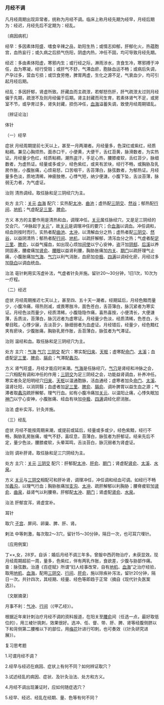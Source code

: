 ### 月经不调

凡月经周期出现异常者，统称为月经不调。临床上称月经先期为经早，月经后期为：经迟，月经先后不定期为：经乱。

〔病因病机〕

经早：多因素体阳盛、嗜食辛辣之品，助阳生热；或情志抑郁，肝郁化火，热蕴胞宫，血热妄行；或久病之后损气伤阳，阴虚内热，冲任不固，均可导致月经先期。

经迟：多由素体阳虚，寒邪内生；或行经之际，淋雨涉水，贪食生冷，寒邪搏于冲任，血为寒凝，经行受阻；或肝气不舒，气滞血瘀，胞脉血运不畅；或病后失调，产孕过多，营血亏损；或饮食劳倦，脾胃两虚，生化之源不足，气衰血少，均可引起月经后期。

经乱：多因肝郁，肾虚所致。肝藏血而主疏泄，若郁怒伤肝，肝气疏泄太过则月经偏于先期，疏泄不及则月经偏于后期。肾主封藏而司生育，若素体肾气不足，或房室不节，或孕育过多，肾失封藏，损伤冲任，[血海](https://www.gmzyjc.com/read/zjs/zjs3.1.4-6-0.0.1.3.10.md)溢蓄失调，致使月经周期错乱。

〔辨证论治〕

体针

（一）经早

症状  月经周期提前七天以上，甚至一月两潮者。月经量多，色深红或紫红，经质粘稠。兼见心胸烦热，面赤口干，小便黄，大便干，舌红苔黄，脉滑数者，为实热证。月经量少色红，经质粘稠，潮热盗汗，手足心热，腰膝痠软，舌红苔少，脉细数者，为虚热证。经量或多或少，经色紫红，或夹有淤块，经行不畅，或胸胁及乳房作胀，小腹胀痛，心烦易怒，口苦咽干，舌苔薄白，脉弦数者，为郁热证。月经量多色淡，质地清稀，神疲肢倦，心悸气短，纳少便溏，小腹下坠，舌淡苔薄，脉弱无力者，为气虚证。

治则  清热调经。取任脉和足三阴经穴为主。

处方  主穴：[关元](https://www.gmzyjc.com/read/zjs/zjs3.2.1-0.1.1.3.4.md)  [血海](https://www.gmzyjc.com/read/zjs/zjs3.1.4-6-0.0.1.3.10.md)  配穴：实热配[太冲](https://www.gmzyjc.com/read/zjs/zjs3.1.9-12-0.0.4.3.3.md)、[曲池](https://www.gmzyjc.com/read/zjs/zjs3.1.1-3-0.1.2.3.11.md)；虚热配[三阴交](https://www.gmzyjc.com/read/zjs/zjs3.1.4-6-0.0.1.3.6.md)、[然谷](https://www.gmzyjc.com/read/zjs/zjs3.1.7-8-0.0.2.3.2.md)；郁热配[行间](https://www.gmzyjc.com/read/zjs/zjs3.1.9-12-0.0.4.3.2.md)、[地机](https://www.gmzyjc.com/read/zjs/zjs3.1.4-6-0.0.1.3.8.md)；气虚配[足三里](https://www.gmzyjc.com/read/zjs/zjs3.1.1-3-0.1.3.3.36.md)、[脾俞](https://www.gmzyjc.com/read/zjs/zjs3.1.7-8-0.0.1.3.20.md)。

方义  本方的主要作用是清热和血，调理冲任。[关元](https://www.gmzyjc.com/read/zjs/zjs3.2.1-0.1.1.3.4.md)属任脉经穴，又是足三阴经的交会穴，“冲脉起于[关元](https://www.gmzyjc.com/read/zjs/zjs3.2.1-0.1.1.3.4.md)”，故[关元](https://www.gmzyjc.com/read/zjs/zjs3.2.1-0.1.1.3.4.md)是调理冲任的要穴；合[血海](https://www.gmzyjc.com/read/zjs/zjs3.1.4-6-0.0.1.3.10.md)以调血。冲任调和，经血则按时而行。实热者配[曲池](https://www.gmzyjc.com/read/zjs/zjs3.1.1-3-0.1.2.3.11.md)、[太冲](https://www.gmzyjc.com/read/zjs/zjs3.1.9-12-0.0.4.3.3.md)，以清解血分之热；虚热者配[三阴交](https://www.gmzyjc.com/read/zjs/zjs3.1.4-6-0.0.1.3.6.md)、[然谷](https://www.gmzyjc.com/read/zjs/zjs3.1.7-8-0.0.2.3.2.md)，以益阴清热；郁热者配[行间](https://www.gmzyjc.com/read/zjs/zjs3.1.9-12-0.0.4.3.2.md)、[地机](https://www.gmzyjc.com/read/zjs/zjs3.1.4-6-0.0.1.3.8.md)，以疏肝解郁，清泻血分之热；气虚者配[足三里](https://www.gmzyjc.com/read/zjs/zjs3.1.1-3-0.1.3.3.36.md)、[脾俞](https://www.gmzyjc.com/read/zjs/zjs3.1.7-8-0.0.1.3.20.md)，以益气撮血，如出现心烦加[间使](https://www.gmzyjc.com/read/zjs/zjs3.1.9-12-0.0.1.3.5.md)以宁心安神，盗汗加[阴郄](https://www.gmzyjc.com/read/zjs/zjs3.1.4-6-0.0.2.3.6.md)、[后溪](https://www.gmzyjc.com/read/zjs/zjs3.1.4-6-0.0.3.3.3.md)以养阴固表，腰痠痛加[肾俞](https://www.gmzyjc.com/read/zjs/zjs3.1.7-8-0.0.1.3.23.md)、[腰眼](https://www.gmzyjc.com/read/zjs/zjs3.4-0.1.2.6.0.md)以益肾利腰，胸胁胀痛加[内关](https://www.gmzyjc.com/read/zjs/zjs3.1.9-12-0.0.1.3.6.md)、[期门](https://www.gmzyjc.com/read/zjs/zjs3.1.9-12-0.0.4.3.14.md)以疏肝理气止痛，小腹胀痛加[气海](https://www.gmzyjc.com/read/zjs/zjs3.2.1-0.1.1.3.6.md)、[气穴](https://www.gmzyjc.com/read/zjs/zjs3.1.7-8-0.0.2.3.13.md)以利气消胀，血瘀加[中极](https://www.gmzyjc.com/read/zjs/zjs3.2.1-0.1.1.3.3.md)、[四满](https://www.gmzyjc.com/read/zjs/zjs3.1.7-8-0.0.2.3.14.md)以调经化瘀，月经过多加[隐白](https://www.gmzyjc.com/read/zjs/zjs3.1.4-6-0.0.1.3.1.md)以调血统血。

治法  亳针剌用实泻虚补法，气虚者针灸并施。留针20～30分钟，1日1次，10次为一疗程。

（二）经迟

症状  月经周期推迟七天以上，甚至四、五十天一潮者。经期延后，月经色黯而量少，小腹冷痛，得热则减，或畏寒肢冷，面色苍白，舌苔簿白，脉沉紧者为寒实证。月经色淡而量少，经质清稀，小腹隐隐作痛，喜热喜按，小便清长，大便溏薄，舌质淡，苔薄白，脉沉迟者为虚寒证。月经量少色淡，经质清稀，色苍白，头晕目眩，心悸少寐，舌淡苔少，脉细弱者为血虚证。月经错后，经量少，经色黯红夹有瘀块，少腹胀痛，胸胁乳房作胀，舌苔薄白，脉弦者为气滞证。

治则  温经和血。取任脉和足三阴经穴为主。

处方  主穴：[气海](https://www.gmzyjc.com/read/zjs/zjs3.2.1-0.1.1.3.6.md)  [气穴](https://www.gmzyjc.com/read/zjs/zjs3.1.7-8-0.0.2.3.13.md)  [三阴交](https://www.gmzyjc.com/read/zjs/zjs3.1.4-6-0.0.1.3.6.md)  配穴：寒实配[归来](https://www.gmzyjc.com/read/zjs/zjs3.1.1-3-0.1.3.3.29.md)、[天枢](https://www.gmzyjc.com/read/zjs/zjs3.1.1-3-0.1.3.3.25.md)；虚寒配[命门](https://www.gmzyjc.com/read/zjs/zjs3.2.2-0.0.1.3.4.md)、[太溪](https://www.gmzyjc.com/read/zjs/zjs3.1.7-8-0.0.2.3.3.md)；血虚配[足三里](https://www.gmzyjc.com/read/zjs/zjs3.1.1-3-0.1.3.3.36.md)、[脾俞](https://www.gmzyjc.com/read/zjs/zjs3.1.7-8-0.0.1.3.20.md)、[膈俞](https://www.gmzyjc.com/read/zjs/zjs3.1.7-8-0.0.1.3.17.md)；气滞配[蠡沟](https://www.gmzyjc.com/read/zjs/zjs3.1.9-12-0.0.4.3.5.md)。

方义  肾气旺盛，月经才能应时来潮。[气海](https://www.gmzyjc.com/read/zjs/zjs3.2.1-0.1.1.3.6.md)是任脉经穴，[气穴](https://www.gmzyjc.com/read/zjs/zjs3.1.7-8-0.0.2.3.13.md)是肾经和冲脉之会，二穴相配有调和冲任的作用；[三阴交](https://www.gmzyjc.com/read/zjs/zjs3.1.4-6-0.0.1.3.6.md)为足三阴经之会，功能益肾调血，补养冲任。寒实者灸足阳明经穴[归来](https://www.gmzyjc.com/read/zjs/zjs3.1.1-3-0.1.3.3.29.md)、[天枢](https://www.gmzyjc.com/read/zjs/zjs3.1.1-3-0.1.3.3.25.md)以温通胞脉，活血通经；虚寒者加灸[命门](https://www.gmzyjc.com/read/zjs/zjs3.2.2-0.0.1.3.4.md)、[太溪](https://www.gmzyjc.com/read/zjs/zjs3.1.7-8-0.0.2.3.3.md)、温肾壮阳，以消阴翳；血虚者加[足三里](https://www.gmzyjc.com/read/zjs/zjs3.1.1-3-0.1.3.3.36.md)、[脾俞](https://www.gmzyjc.com/read/zjs/zjs3.1.7-8-0.0.1.3.20.md)、[膈俞](https://www.gmzyjc.com/read/zjs/zjs3.1.7-8-0.0.1.3.17.md)、调补脾胃以益生血之源；气滞者取[蠡沟](https://www.gmzyjc.com/read/zjs/zjs3.1.9-12-0.0.4.3.5.md)疏肝解郁，理气行血。如有小腹冷痛加[关元](https://www.gmzyjc.com/read/zjs/zjs3.2.1-0.1.1.3.4.md)、以温阳止痛，心悸失眠加[神门](https://www.gmzyjc.com/read/zjs/zjs3.1.4-6-0.0.2.3.7.md)以宁心安神，小腹胀痛、经血有块加[中极](https://www.gmzyjc.com/read/zjs/zjs3.2.1-0.1.1.3.3.md)、[四满](https://www.gmzyjc.com/read/zjs/zjs3.1.7-8-0.0.2.3.14.md)调经化瘀消胀。

治法  虚补实泻，针灸并施。

（三）经乱

症状  月经不能按周期来潮，或提前或延后，经量或多或少，经色紫黯，经行不畅，胸胁乳房胀痛，嗳气不舒，喜叹息，苔薄白，脉弦者为肝郁证。经来先后不定，量少色淡，腰膝痠软，头晕耳鸣，舌淡苔白，脉沉弱者为肾虚证。

治则  调补肝肾。取任脉和足三穴阴经为主。

处方  主穴：[关元](https://www.gmzyjc.com/read/zjs/zjs3.2.1-0.1.1.3.4.md)  [三阴交](https://www.gmzyjc.com/read/zjs/zjs3.1.4-6-0.0.1.3.6.md)  配穴：肝郁配[太冲](https://www.gmzyjc.com/read/zjs/zjs3.1.9-12-0.0.4.3.3.md)、[肝俞](https://www.gmzyjc.com/read/zjs/zjs3.1.7-8-0.0.1.3.18.md)、[期门](https://www.gmzyjc.com/read/zjs/zjs3.1.9-12-0.0.4.3.14.md)；肾虚配[肾俞](https://www.gmzyjc.com/read/zjs/zjs3.1.7-8-0.0.1.3.23.md)、[太溪](https://www.gmzyjc.com/read/zjs/zjs3.1.7-8-0.0.2.3.3.md)、[水泉](https://www.gmzyjc.com/read/zjs/zjs3.1.7-8-0.0.2.3.5.md)。

方义  [关元](https://www.gmzyjc.com/read/zjs/zjs3.2.1-0.1.1.3.4.md)与[三阴交](https://www.gmzyjc.com/read/zjs/zjs3.1.4-6-0.0.1.3.6.md)相配可和肝补肾，调理冲任，冲任调和经血可调。如经行不畅加[蠡沟](https://www.gmzyjc.com/read/zjs/zjs3.1.9-12-0.0.4.3.5.md)，以理气行血；胸胁胀痛加[支沟](https://www.gmzyjc.com/read/zjs/zjs3.1.9-12-0.0.2.3.6.md)、[太冲](https://www.gmzyjc.com/read/zjs/zjs3.1.9-12-0.0.4.3.3.md)、疏肝解郁以利胸胁；腰脊痠软加[肾俞](https://www.gmzyjc.com/read/zjs/zjs3.1.7-8-0.0.1.3.23.md)、[曲泉](https://www.gmzyjc.com/read/zjs/zjs3.1.9-12-0.0.4.3.8.md)，益肾气以利腰脊。肝郁配[太冲](https://www.gmzyjc.com/read/zjs/zjs3.1.9-12-0.0.4.3.3.md)、[期门](https://www.gmzyjc.com/read/zjs/zjs3.1.9-12-0.0.4.3.14.md)；肾虚配[肾俞](https://www.gmzyjc.com/read/zjs/zjs3.1.7-8-0.0.1.3.23.md)、[水泉](https://www.gmzyjc.com/read/zjs/zjs3.1.7-8-0.0.2.3.5.md)。

治法  肝郁宜泻，肾虚宜补。

耳针

取穴  [子宫](https://www.gmzyjc.com/read/zjs/zjs3.4-0.1.3.5.0.md)、屏间、卵巢、脾、肝、肾。

剌法  中等刺激，每次取2～3穴，留针15～30分钟，隔日一次，也可耳穴埋针。

〔应用例案〕

丁××,女，28岁。自诉：婚后月经不调三年多。曾服中西药物治疗，未获显效。现月经周期超前一周，量多，色紫红，伴有两乳作胀，食欲差，少腹与胁部作痛。查：脉弦数。治遵《百症赋》所谓“妇人经事改常，自有[地机](https://www.gmzyjc.com/read/zjs/zjs3.1.4-6-0.0.1.3.8.md)、[血海](https://www.gmzyjc.com/read/zjs/zjs3.1.4-6-0.0.1.3.10.md)”之治疗经验，取用[地机](https://www.gmzyjc.com/read/zjs/zjs3.1.4-6-0.0.1.3.8.md)、[血海](https://www.gmzyjc.com/read/zjs/zjs3.1.4-6-0.0.1.3.10.md)，配用[三阴交](https://www.gmzyjc.com/read/zjs/zjs3.1.4-6-0.0.1.3.6.md)、[行间](https://www.gmzyjc.com/read/zjs/zjs3.1.9-12-0.0.4.3.2.md)、[肝俞](https://www.gmzyjc.com/read/zjs/zjs3.1.7-8-0.0.1.3.18.md)，施以除疾补泻法，留针20分钟，隔日一次。共针四次，其经期、经量、经色等即趋于正常（摘自《现代针灸医案选》）。

〔文献摘录〕

月事不利：[气冲](https://www.gmzyjc.com/read/zjs/zjs3.1.1-3-0.1.3.3.30.md)、[行间](https://www.gmzyjc.com/read/zjs/zjs3.1.9-12-0.0.4.3.2.md)（《甲乙经》）。

根据近年来针刺治疗月经不调的资料报道，在阳关至[腰俞](https://www.gmzyjc.com/read/zjs/zjs3.2.2-0.0.1.3.2.md)间（任选一点，最好取低位的），用三棱针挑刺，效果很好。选冲、任、督、带、肝、脾、肾等经腹侧脐以下和背侧第二腰椎以下的部位，用[梅花](https://www.gmzyjc.com/read/bc/bc11-0.0.20.0.0.md)针进行叩刺，也可奏效（《针灸研究进展》）。

复习思考题

1.可谓月经不调？

2.经早与经迟在病因、症状上有何不同？如何辨证取穴？

3.试述经乱的病因、症状、及针灸治法、处方和方义。

4.月经不调出现兼证时，应如何随症选穴？

5.经早、经迟、经乱在经期、量、色等有何不同？

